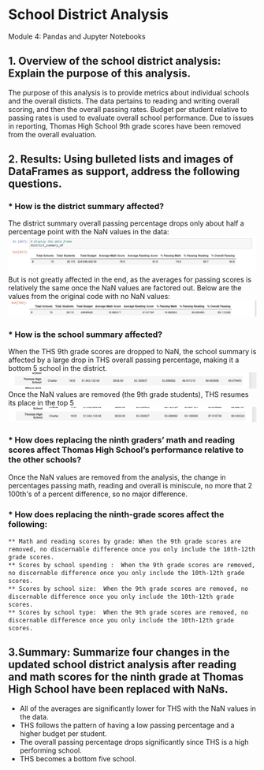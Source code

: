 # School District Analysis
Module 4: Pandas and Jupyter Notebooks
## 1. Overview of the school district analysis: Explain the purpose of this analysis.
The purpose of this analysis is to provide metrics about individual schools and the overall disticts. The data pertains to reading and writing overall scoring, and then the overall passing rates. Budget per student relative to passing rates is used to evaluate overall school performance. Due to issues in reporting, Thomas High School 9th grade scores have been removed from the overall evaluation. 
## 2. Results: Using bulleted lists and images of DataFrames as support, address the following questions.

###  * How is the district summary affected? 
   The district summary overall passing percentage drops only about half a percentage point with the NaN values in the data:
   ![CH_District](https://github.com/laurenneidhardt/School_District_Analysis/blob/main/CH_District.PNG)
   But is not greatly affected in the end, as the averages for passing scores is relatively the same once the NaN values are factored out. Below are the values from the original code with no NaN values:
   ![Orig_District](https://github.com/laurenneidhardt/School_District_Analysis/blob/main/Orig_District.PNG) 
###  * How is the school summary affected?  
   When the THS 9th grade scores are dropped to NaN, the school summary is affected by a large drop in THS overall passing percentage, making it a bottom 5 school in the district. 
  ![CH_THS_NaN_Values](https://github.com/laurenneidhardt/School_District_Analysis/blob/main/CH_THS_NaN_Values.PNG)
   Once the NaN values are removed (the 9th grade students), THS resumes its place in the top 5
   ![CH_THS_NaN_Removed](https://github.com/laurenneidhardt/School_District_Analysis/blob/main/CH_THS_NaN_Removed.PNG)
###  * How does replacing the ninth graders’ math and reading scores affect Thomas High School’s performance relative to the other schools? 
  Once the NaN values are removed from the analysis, the change in percentages passing math, reading and overall is miniscule, no more that 2 100th's of a percent difference, so no major difference.
###  * How does replacing the ninth-grade scores affect the following:
    ** Math and reading scores by grade: When the 9th grade scores are removed, no discernable difference once you only include the 10th-12th grade scores.
    ** Scores by school spending :  When the 9th grade scores are removed, no discernable difference once you only include the 10th-12th grade scores.
    ** Scores by school size:  When the 9th grade scores are removed, no discernable difference once you only include the 10th-12th grade scores.
    ** Scores by school type:  When the 9th grade scores are removed, no discernable difference once you only include the 10th-12th grade scores.
## 3.Summary: Summarize four changes in the updated school district analysis after reading and math scores for the ninth grade at Thomas High School have been replaced with NaNs.
* All of the averages are significantly lower for THS with the NaN values in the data.
* THS follows the pattern of having a low passing percentage and a higher budget per student. 
* The overall passing percentage drops significantly since THS is a high performing school.
* THS becomes a bottom five school.

